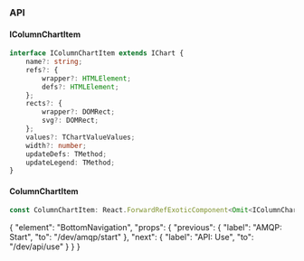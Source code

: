 

### API

#### IColumnChartItem

```ts
interface IColumnChartItem extends IChart {
    name?: string;
    refs?: {
        wrapper?: HTMLElement;
        defs?: HTMLElement;
    };
    rects?: {
        wrapper?: DOMRect;
        svg?: DOMRect;
    };
    values?: TChartValueValues;
    width?: number;
    updateDefs: TMethod;
    updateLegend: TMethod;
}
```

#### ColumnChartItem

```ts
const ColumnChartItem: React.ForwardRefExoticComponent<Omit<IColumnChartItem, "ref"> & React.RefAttributes<unknown>>;
```


{
  "element": "BottomNavigation",
  "props": {
    "previous": {
      "label": "AMQP: Start",
      "to": "/dev/amqp/start"
    },
    "next": {
      "label": "API: Use",
      "to": "/dev/api/use"
    }
  }
}